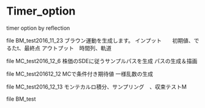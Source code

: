 # Timer_option
timer option by reflection


file BM_test2016_11_23 
	ブラウン運動を生成します。 
		インプット　　初期値、でるたt、最終点
		アウトプット　時間列、軌道

file MC_test2016_12_6
株価のSDEに従うサンプルパスを生成
パスの生成＆描画

file MC_test201612_12
MCで条件付き期待値
一様乱数の生成

file MC_test2016_12_13
モンテカルロ積分、サンプリング　、収束テストM

file BM_test
